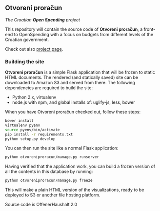 ## Otvoreni proračun

_The Croatian **Open Spending** project_

This repository will contain the source code of **Otvoreni proračun**, a front-end to OpenSpending with a focus on budgets from different levels of the Croatian government.

Check out also [project page](http://codeforcroatia.org/projects/otvoreni_lokalni_prora-uni_rh).

### Building the site

**Otvoreni proračun** is a simple Flask application that will be frozen to static HTML documents. The rendered (and statically saved) site can be downloaded to Amazon S3 and served from there. The following dependencies are required to build the site:

* Python 2.x, virtualenv
* node.js with npm, and global installs of: uglify-js, less, bower

When you have Otvoreni proračun checked out, follow these steps:
```bash
bower install
virtualenv pyenv
source pyenv/bin/activate
pip install -r requirements.txt
python setup.py develop
```

You can then run the site like a normal Flask application:
```bash
python otvoreniproracun/manage.py runserver
```

Having verified that the application work, you can build a frozen version of all the contents in this database by running:
```bash
python otvoreniproracun/manage.py freeze
```

This will make a plain HTML version of the visualizations, ready to be deployed to S3 or another file hosting platform.

Source code is OffenerHaushalt 2.0
